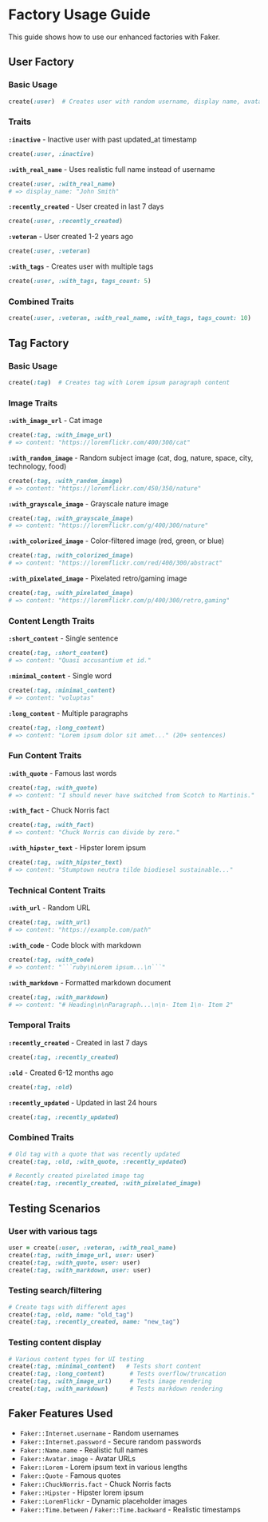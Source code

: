# Factory Usage Guide

This guide shows how to use our enhanced factories with Faker.

## User Factory

### Basic Usage
```ruby
create(:user)  # Creates user with random username, display name, avatar, locale
```

### Traits

**`:inactive`** - Inactive user with past updated_at timestamp
```ruby
create(:user, :inactive)
```

**`:with_real_name`** - Uses realistic full name instead of username
```ruby
create(:user, :with_real_name)
# => display_name: "John Smith"
```

**`:recently_created`** - User created in last 7 days
```ruby
create(:user, :recently_created)
```

**`:veteran`** - User created 1-2 years ago
```ruby
create(:user, :veteran)
```

**`:with_tags`** - Creates user with multiple tags
```ruby
create(:user, :with_tags, tags_count: 5)
```

### Combined Traits
```ruby
create(:user, :veteran, :with_real_name, :with_tags, tags_count: 10)
```

## Tag Factory

### Basic Usage
```ruby
create(:tag)  # Creates tag with Lorem ipsum paragraph content
```

### Image Traits

**`:with_image_url`** - Cat image
```ruby
create(:tag, :with_image_url)
# => content: "https://loremflickr.com/400/300/cat"
```

**`:with_random_image`** - Random subject image (cat, dog, nature, space, city, technology, food)
```ruby
create(:tag, :with_random_image)
# => content: "https://loremflickr.com/450/350/nature"
```

**`:with_grayscale_image`** - Grayscale nature image
```ruby
create(:tag, :with_grayscale_image)
# => content: "https://loremflickr.com/g/400/300/nature"
```

**`:with_colorized_image`** - Color-filtered image (red, green, or blue)
```ruby
create(:tag, :with_colorized_image)
# => content: "https://loremflickr.com/red/400/300/abstract"
```

**`:with_pixelated_image`** - Pixelated retro/gaming image
```ruby
create(:tag, :with_pixelated_image)
# => content: "https://loremflickr.com/p/400/300/retro,gaming"
```

### Content Length Traits

**`:short_content`** - Single sentence
```ruby
create(:tag, :short_content)
# => content: "Quasi accusantium et id."
```

**`:minimal_content`** - Single word
```ruby
create(:tag, :minimal_content)
# => content: "voluptas"
```

**`:long_content`** - Multiple paragraphs
```ruby
create(:tag, :long_content)
# => content: "Lorem ipsum dolor sit amet..." (20+ sentences)
```

### Fun Content Traits

**`:with_quote`** - Famous last words
```ruby
create(:tag, :with_quote)
# => content: "I should never have switched from Scotch to Martinis."
```

**`:with_fact`** - Chuck Norris fact
```ruby
create(:tag, :with_fact)
# => content: "Chuck Norris can divide by zero."
```

**`:with_hipster_text`** - Hipster lorem ipsum
```ruby
create(:tag, :with_hipster_text)
# => content: "Stumptown neutra tilde biodiesel sustainable..."
```

### Technical Content Traits

**`:with_url`** - Random URL
```ruby
create(:tag, :with_url)
# => content: "https://example.com/path"
```

**`:with_code`** - Code block with markdown
```ruby
create(:tag, :with_code)
# => content: "```ruby\nLorem ipsum...\n```"
```

**`:with_markdown`** - Formatted markdown document
```ruby
create(:tag, :with_markdown)
# => content: "# Heading\n\nParagraph...\n\n- Item 1\n- Item 2"
```

### Temporal Traits

**`:recently_created`** - Created in last 7 days
```ruby
create(:tag, :recently_created)
```

**`:old`** - Created 6-12 months ago
```ruby
create(:tag, :old)
```

**`:recently_updated`** - Updated in last 24 hours
```ruby
create(:tag, :recently_updated)
```

### Combined Traits
```ruby
# Old tag with a quote that was recently updated
create(:tag, :old, :with_quote, :recently_updated)

# Recently created pixelated image tag
create(:tag, :recently_created, :with_pixelated_image)
```

## Testing Scenarios

### User with various tags
```ruby
user = create(:user, :veteran, :with_real_name)
create(:tag, :with_image_url, user: user)
create(:tag, :with_quote, user: user)
create(:tag, :with_markdown, user: user)
```

### Testing search/filtering
```ruby
# Create tags with different ages
create(:tag, :old, name: "old_tag")
create(:tag, :recently_created, name: "new_tag")
```

### Testing content display
```ruby
# Various content types for UI testing
create(:tag, :minimal_content)   # Tests short content
create(:tag, :long_content)       # Tests overflow/truncation
create(:tag, :with_image_url)     # Tests image rendering
create(:tag, :with_markdown)      # Tests markdown rendering
```

## Faker Features Used

- `Faker::Internet.username` - Random usernames
- `Faker::Internet.password` - Secure random passwords
- `Faker::Name.name` - Realistic full names
- `Faker::Avatar.image` - Avatar URLs
- `Faker::Lorem` - Lorem ipsum text in various lengths
- `Faker::Quote` - Famous quotes
- `Faker::ChuckNorris.fact` - Chuck Norris facts
- `Faker::Hipster` - Hipster lorem ipsum
- `Faker::LoremFlickr` - Dynamic placeholder images
- `Faker::Time.between` / `Faker::Time.backward` - Realistic timestamps
